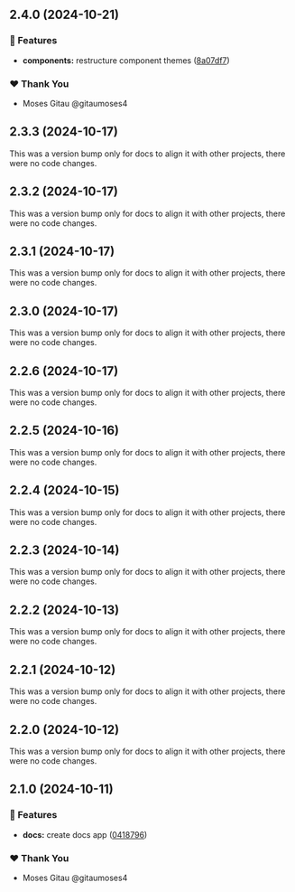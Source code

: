## 2.4.0 (2024-10-21)


### 🚀 Features

- **components:** restructure component themes ([8a07df7](https://github.com/myraui/myraui/commit/8a07df7))


### ❤️  Thank You

- Moses Gitau @gitaumoses4

## 2.3.3 (2024-10-17)

This was a version bump only for docs to align it with other projects, there were no code changes.

## 2.3.2 (2024-10-17)

This was a version bump only for docs to align it with other projects, there were no code changes.

## 2.3.1 (2024-10-17)

This was a version bump only for docs to align it with other projects, there were no code changes.

## 2.3.0 (2024-10-17)

This was a version bump only for docs to align it with other projects, there were no code changes.

## 2.2.6 (2024-10-17)

This was a version bump only for docs to align it with other projects, there were no code changes.

## 2.2.5 (2024-10-16)

This was a version bump only for docs to align it with other projects, there were no code changes.

## 2.2.4 (2024-10-15)

This was a version bump only for docs to align it with other projects, there were no code changes.

## 2.2.3 (2024-10-14)

This was a version bump only for docs to align it with other projects, there were no code changes.

## 2.2.2 (2024-10-13)

This was a version bump only for docs to align it with other projects, there were no code changes.

## 2.2.1 (2024-10-12)

This was a version bump only for docs to align it with other projects, there were no code changes.

## 2.2.0 (2024-10-12)

This was a version bump only for docs to align it with other projects, there were no code changes.

## 2.1.0 (2024-10-11)


### 🚀 Features

- **docs:** create docs app ([0418796](https://github.com/myraui/myraui/commit/0418796))


### ❤️  Thank You

- Moses Gitau @gitaumoses4